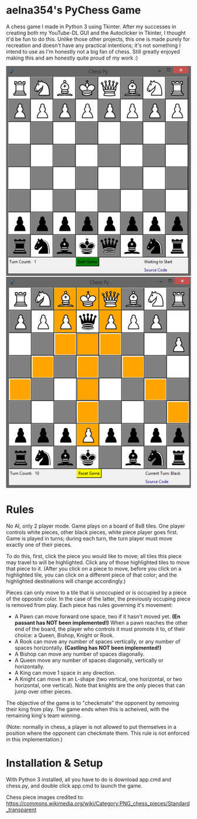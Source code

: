 # aelna354's PyChess Game

A chess game I made in Python 3 using Tkinter. After my successes in creating both my YouTube-DL GUI and the Autoclicker in Tkinter, I thought it'd be fun to do this. Unlike those other projects, this one is made purely for recreation and doesn't have any practical intentions; it's not something I intend to use as I'm honestly not a big fan of chess. Still greatly enjoyed making this and am honestly quite proud of my work :)

![](photo1.png?raw=true)
![](photo2.png?raw=true)

# Rules

No AI, only 2 player mode. Game plays on a board of 8x8 tiles. One player controls white pieces, other black pieces, white piece player goes first. Game is played in turns; during each turn, the turn player must move exactly one of their pieces.

To do this, first, click the piece you would like to move; all tiles this piece may travel to will be highlighted. Click any of those highlighted tiles to move that piece to it. (After you click on a piece to move, before you click on a highlighted tile, you can click on a different piece of that color; and the highlighted destinations will change accordingly.)

Pieces can only move to a tile that is unoccupied or is occupied by a piece of the opposite color. In the case of the latter, the previously occuping piece is removed from play. Each piece has rules governing it's movement:

* A Pawn can move forward one space, two if it hasn't moved yet. **(En passant has NOT been implemented!)** When a pawn reaches the other end of the board, the player who controls it must promote it to, of their choice: a Queen, Bishop, Knight or Rook.
* A Rook can move any number of spaces vertically, or any number of spaces horizontally. **(Castling has NOT been implemented!)**
* A Bishop can move any number of spaces diagonally.
* A Queen move any number of spaces diagonally, vertically or horizontally.
* A King can move 1 space in any direction.
* A Knight can move in an L-shape (two vertical, one horizontal, or two horizontal, one vertical). Note that knights are the *only* pieces that can jump over other pieces.

The objective of the game is to "checkmate" the opponent by removing their king from play. The game ends when this is acheived, with the remaining king's team winning.

(Note: normally in chess, a player is not allowed to put themselves in a position where the opponent can checkmate them. This rule is not enforced in this implementation.)

# Installation & Setup

With Python 3 installed, all you have to do is download app.cmd and chess.py, and double click app.cmd to launch the game.

Chess piece images credited to: https://commons.wikimedia.org/wiki/Category:PNG_chess_pieces/Standard_transparent